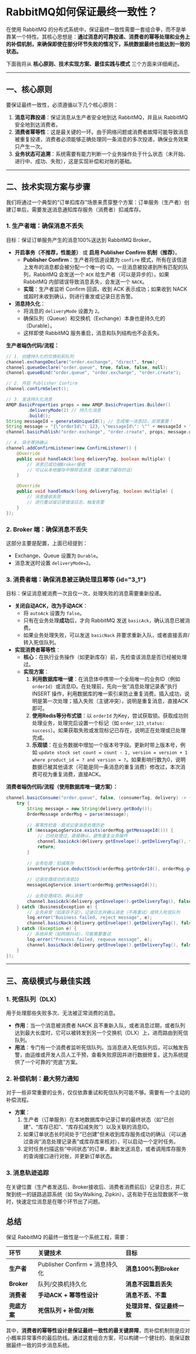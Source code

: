 # RabbitMQ如何保证最终一致性？

在使用 RabbitMQ 的分布式系统中，保证最终一致性需要一套组合拳，而不是单靠某一个特性。其核心思想是：**通过消息的可靠投递、消费者的幂等处理和业务上的补偿机制，来确保即使在部分环节失败的情况下，系统数据最终也能达到一致的状态。**

下面我将从 **核心原则、技术实现方案、最佳实践与模式** 三个方面来详细阐述。

---

## 一、核心原则

要保证最终一致性，必须遵循以下几个核心原则：

1.  **消息可靠投递**：保证消息从生产者安全地到达 RabbitMQ，并且从 RabbitMQ 安全地到达消费者。
2.  **消费者幂等性**：这是最关键的一环。由于网络问题或消费者故障可能导致消息被重复投递，消费者必须能够正确处理同一条消息的多次投递，确保业务效果只产生一次。
3.  **业务状态可追溯**：系统需要有能力判断一个业务操作处于什么状态（未开始、进行中、成功、失败），这是实现补偿和对账的基础。

---

## 二、技术实现方案与步骤

我们将通过一个典型的“订单扣库存”场景来贯穿整个方案：订单服务（生产者）创建订单后，需要发送消息通知库存服务（消费者）扣减库存。

### 1. 生产者端：确保消息不丢失

目标：保证订单服务产生的消息100%送达到 RabbitMQ Broker。

*   **开启事务（不推荐，性能差）** 或 **启用 Publisher Confirm 机制（推荐）**。
    *   **Publisher Confirm**：生产者将信道设置为 `confirm` 模式，所有在该信道上发布的消息都会被分配一个唯一的 ID。一旦消息被投递到所有匹配的队列，RabbitMQ 会发送一个 `ACK` 给生产者（可以是异步的）。如果 RabbitMQ 内部错误导致消息丢失，会发送一个 `NACK`。
    *   **实现**：生产者监听 Confirm 回调，收到 ACK 表示成功；如果收到 NACK 或超时未收到确认，则进行重发或记录日志告警。
*   **消息持久化**：
    *   将消息的 `deliveryMode` 设置为 `2`。
    *   确保队列（Queue）和交换机（Exchange）本身也是持久化的（Durable）。
    *   这样即使 RabbitMQ 服务重启，消息和队列结构也不会丢失。

**生产者端伪代码/流程：**
```java
// 1. 创建持久化的交换机和队列
channel.exchangeDeclare("order.exchange", "direct", true);
channel.queueDeclare("order.queue", true, false, false, null);
channel.queueBind("order.queue", "order.exchange", "order.create");

// 2. 开启 Publisher Confirm
channel.confirmSelect();

// 3. 发送持久化消息
AMQP.BasicProperties props = new AMQP.BasicProperties.Builder()
        .deliveryMode(2) // 持久化消息
        .build();
String messageId = generateUniqueId(); // 生成唯一消息ID，非常重要！
String message = "{\"orderId\": 123, \"messageId\": \"" + messageId + "\"}";
channel.basicPublish("order.exchange", "order.create", props, message.getBytes());

// 4. 异步等待确认
channel.addConfirmListener(new ConfirmListener() {
    @Override
    public void handleAck(long deliveryTag, boolean multiple) {
        // 消息已成功被Broker接收
        // 可以从本地缓存中移除该消息（如果做了缓存的话）
    }

    @Override
    public void handleNack(long deliveryTag, boolean multiple) {
        // 消息接收失败
        // 进行重试或记录错误日志，触发告警
    }
});
```

### 2. Broker 端：确保消息不丢失

这部分主要是配置，上面已经提到：
*   Exchange、Queue 设置为 `Durable`。
*   消息发送时设置 `deliveryMode=2`。

### 3. 消费者端：确保消息被正确处理且幂等 {id="3_1"}

目标：保证消息被消费一次且仅一次，处理失败的消息需要重新投递。

*   **关闭自动ACK，改为手动ACK**：
    *   将 `autoAck` 设置为 `false`。
    *   只有在业务处理**成功**后，才向 RabbitMQ 发送 `basicAck`，确认消息已被消费。
    *   如果业务处理失败，可以发送 `basicNack` 并要求重新入队，或者直接丢弃/转入死信队列。
*   **实现消费者幂等性**：
    *   **核心**：在执行业务操作（如更新库存）前，先检查该消息是否已经被处理过。
    *   **实现方案**：
        1.  **利用数据库唯一键**：在消息体中携带一个全局唯一的业务ID（例如 `orderId`）或消息ID。在处理前，先向一张“消息处理记录表”执行 INSERT 操作，利用数据库的唯一索引来防止重复消费。插入成功，说明是第一次处理；插入失败（主键冲突），说明是重复消息，直接ACK即可。
        2.  **使用Redis等分布式锁**：以 `orderId` 为Key，尝试获取锁。获取成功则处理业务，处理完后设置一个标记（如 `order_123_status: success`）。如果获取失败或发现标记已存在，说明正在处理或已处理完成。
        3.  **乐观锁**：在业务数据中增加一个版本号字段。更新时带上版本号，例如 `update stock set count = count - 1, version = version + 1 where product_id = ? and version = ?`。如果影响行数为0，说明数据已被其他请求（可能是同一条消息的重复消费）修改过，本次消费可视为重复消费，直接ACK。

**消费者端伪代码/流程（使用数据库唯一键方案）：**
```java
channel.basicConsume("order.queue", false, (consumerTag, delivery) -> {
    try {
        String message = new String(delivery.getBody());
        OrderMessage orderMsg = parse(message);
        
        // 幂等性检查：尝试记录消息处理历史
        if (messageLogService.exists(orderMsg.getMessageId())) {
            // 已经处理过，直接确认，避免重复业务操作
            channel.basicAck(delivery.getEnvelope().getDeliveryTag(), false);
            return;
        }
        
        // 业务处理：扣减库存
        inventoryService.deductStock(orderMsg.getOrderId(), orderMsg.getProductId(), orderMsg.getQuantity());
        
        // 记录处理成功的消息ID
        messageLogService.insert(orderMsg.getMessageId());
        
        // 业务处理成功，确认消息
        channel.basicAck(delivery.getEnvelope().getDeliveryTag(), false);
    } catch (BusinessException e) {
        // 业务异常（如库存不足），记录日志并确认消息（不再重试）或转入死信队列
        log.error("Business failed, reject message", e);
        channel.basicNack(delivery.getEnvelope().getDeliveryTag(), false, false); // 不重新入队
    } catch (Exception e) {
        // 系统异常（如网络抖动），可能需要重试
        log.error("Process failed, requeue message", e);
        channel.basicNack(delivery.getEnvelope().getDeliveryTag(), false, true); // 重新入队
    }
});
```

---

## 三、高级模式与最佳实践

### 1. 死信队列（DLX）

用于处理那些失败多次、无法被正常消费的消息。

*   **作用**：当一个消息被消费者 NACK 且不重新入队，或者消息过期，或者队列达到最大长度时，它可以被转发到另一个交换机（DLX）上，进而路由到死信队列。
*   **用法**：专门有一个消费者监听死信队列。当消息进入死信队列后，可以触发告警，由运维或开发人员人工干预，查看失败原因并进行数据修复。这为系统提供了一个可靠的“兜底”方案。

### 2. 补偿机制：最大努力通知

对于一些非常重要的业务，仅仅依靠重试和死信队列可能不够。需要有一个主动的补偿流程。

*   **方案**：
    1.  生产者（订单服务）在本地数据库中记录订单的最终状态（如“已创建”、“库存已扣”、“库存扣减失败”）以及关联的消息ID。
    2.  如果订单状态长时间处于“已创建”但未收到库存服务成功的确认（可以通过查询“消息处理记录表”或库存库来核对），可以启动一个定时任务。
    3.  定时任务扫描这些“中间状态”的订单，重新发送消息，或者调用库存服务的查询接口进行对账，并更新订单状态。

### 3. 消息轨迹追踪

在关键位置（生产者发送后、Broker接收后、消费者消费前后）记录日志，并汇聚到统一的链路追踪系统（如 SkyWalking, Zipkin）。这有助于在出现数据不一致时，快速定位消息是在哪个环节出了问题。

## 总结

保证 RabbitMQ 的最终一致性是一个系统工程，需要：

| 环节 | 关键技术 | 目标 |
| :--- | :--- | :--- |
| **生产者** | Publisher Confirm + 消息持久化 | **消息100%到Broker** |
| **Broker** | 队列/交换机持久化 | **消息不因重启丢失** |
| **消费者** | **手动ACK + 幂等性设计** | **消息不丢、不重** |
| **兜底方案** | **死信队列 + 补偿/对账** | **处理异常、保证最终一致** |

其中，**消费者的幂等性设计是保证最终一致性的最关键屏障**，而补偿机制则是应对小概率异常事件的最后防线。通过这套组合方案，可以构建一个健壮的、能保证数据最终一致的异步消息系统。